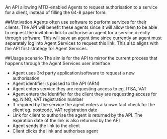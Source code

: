 An API allowing MTD-enabled Agents to request authorisation to a service for a client, instead of filling the 64-8 paper form.

##Motivation
Agents often use software to perform services for their clients. 
The API will benefit these agents since it will allow them to be able to request the invitation link to authorise an agent for a service directly through software. 
This will save an agent time since currently an agent must separately log into Agent Services to request this link. 
This also aligns with the API first strategy for Agent Services.

##Usage scenario
The aim is for the API to mirror the current process that happens through the Agent Services user interface
* Agent uses 3rd party application/software to request a new authorisation
* Agent identifier is passed to the API (ARN)
* Agent enters service they are requesting access to eg. ITSA, VAT
* Agent enters the identifier for the client they are requesting access for eg. NINO, VAT registration number
* If required by the service the agent enters a known fact check for the client eg. postcode, VAT registration date
* Link for client to authorise the agent is returned by the API. The expiration date of the link is also returned by the API
* Agent sends the link to the client
* Client clicks the link and authorises agent
